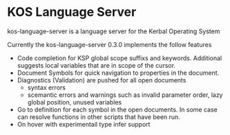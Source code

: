 # KOS Language Server

kos-language-server is a language server for the Kerbal Operating System

Currently the kos-language-server 0.3.0 implements the follow features
- Code completion for KSP global scope suffixs and keywords. Additional suggests local variables that are in scope of the cursor.
- Document Symbols for quick navigation to properties in the document.
- Diagnostics (Validation) are pushed for all open documents
  - syntax errors
  - scemantic errors and warnings such as invalid parameter order, lazy global position, unused variables
- Go to definition for each symbol in the open documents. In some case can resolve functions in other scripts that have been run.
- On hover with experimentail type infer support